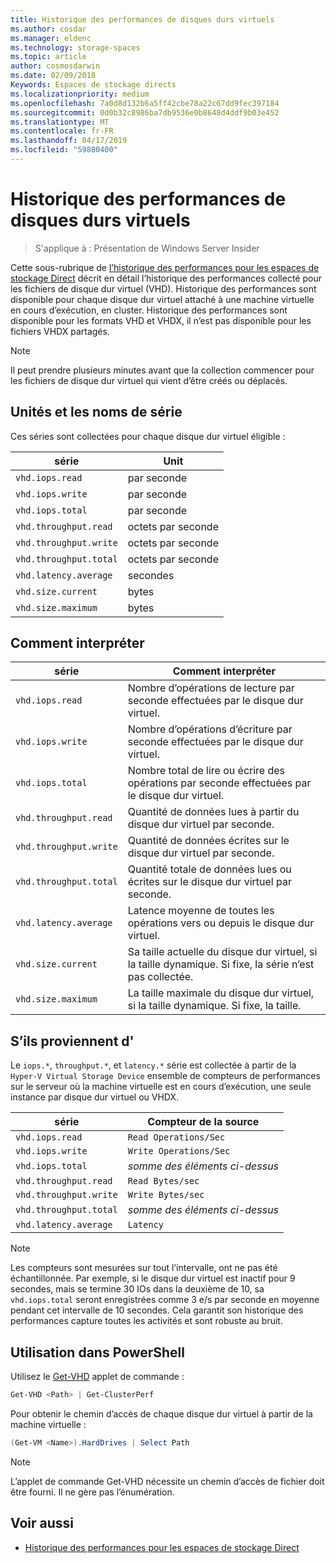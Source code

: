 ```yaml
---
title: Historique des performances de disques durs virtuels
ms.author: cosdar
ms.manager: eldenc
ms.technology: storage-spaces
ms.topic: article
author: cosmosdarwin
ms.date: 02/09/2018
Keywords: Espaces de stockage directs
ms.localizationpriority: medium
ms.openlocfilehash: 7a0d8d132b6a5ff42cbe78a22c67dd9fec397184
ms.sourcegitcommit: 0d0b32c8986ba7db9536e0b8648d4ddf9b03e452
ms.translationtype: MT
ms.contentlocale: fr-FR
ms.lasthandoff: 04/17/2019
ms.locfileid: "59880400"
---
```

# <a name="performance-history-for-virtual-hard-disks"></a>Historique des performances de disques durs virtuels

> S'applique à : Présentation de Windows Server Insider

Cette sous-rubrique de [l’historique des performances pour les espaces de stockage Direct](performance-history.md) décrit en détail l’historique des performances collecté pour les fichiers de disque dur virtuel (VHD). Historique des performances sont disponible pour chaque disque dur virtuel attaché à une machine virtuelle en cours d’exécution, en cluster. Historique des performances sont disponible pour les formats VHD et VHDX, il n’est pas disponible pour les fichiers VHDX partagés.

   > [!NOTE]
   > Il peut prendre plusieurs minutes avant que la collection commencer pour les fichiers de disque dur virtuel qui vient d’être créés ou déplacés.

## <a name="series-names-and-units"></a>Unités et les noms de série

Ces séries sont collectées pour chaque disque dur virtuel éligible :

| série                    | Unit             |
|---------------------------|------------------|
| `vhd.iops.read`           | par seconde       |
| `vhd.iops.write`          | par seconde       |
| `vhd.iops.total`          | par seconde       |
| `vhd.throughput.read`     | octets par seconde |
| `vhd.throughput.write`    | octets par seconde |
| `vhd.throughput.total`    | octets par seconde |
| `vhd.latency.average`     | secondes          |
| `vhd.size.current`        | bytes            |
| `vhd.size.maximum`        | bytes            |

## <a name="how-to-interpret"></a>Comment interpréter

| série                    | Comment interpréter                                                                                                 |
|---------------------------|------------------------------------------------------------------------------------------------------------------|
| `vhd.iops.read`           | Nombre d’opérations de lecture par seconde effectuées par le disque dur virtuel.                                         |
| `vhd.iops.write`          | Nombre d’opérations d’écriture par seconde effectuées par le disque dur virtuel.                                        |
| `vhd.iops.total`          | Nombre total de lire ou écrire des opérations par seconde effectuées par le disque dur virtuel.                          |
| `vhd.throughput.read`     | Quantité de données lues à partir du disque dur virtuel par seconde.                                                     |
| `vhd.throughput.write`    | Quantité de données écrites sur le disque dur virtuel par seconde.                                                    |
| `vhd.throughput.total`    | Quantité totale de données lues ou écrites sur le disque dur virtuel par seconde.                                 |
| `vhd.latency.average`     | Latence moyenne de toutes les opérations vers ou depuis le disque dur virtuel.                                              |
| `vhd.size.current`        | Sa taille actuelle du disque dur virtuel, si la taille dynamique. Si fixe, la série n’est pas collectée. |
| `vhd.size.maximum`        | La taille maximale du disque dur virtuel, si la taille dynamique. Si fixe, la taille.                  |

## <a name="where-they-come-from"></a>S’ils proviennent d'

Le `iops.*`, `throughput.*`, et `latency.*` série est collectée à partir de la `Hyper-V Virtual Storage Device` ensemble de compteurs de performances sur le serveur où la machine virtuelle est en cours d’exécution, une seule instance par disque dur virtuel ou VHDX.

| série                    | Compteur de la source         |
|---------------------------|------------------------|
| `vhd.iops.read`           | `Read Operations/Sec`  |
| `vhd.iops.write`          | `Write Operations/Sec` |
| `vhd.iops.total`          | *somme des éléments ci-dessus*     |
| `vhd.throughput.read`     | `Read Bytes/sec`       |
| `vhd.throughput.write`    | `Write Bytes/sec`      |
| `vhd.throughput.total`    | *somme des éléments ci-dessus*     |
| `vhd.latency.average`     | `Latency`              |

   > [!NOTE]
   > Les compteurs sont mesurées sur tout l’intervalle, ont ne pas été échantillonnée. Par exemple, si le disque dur virtuel est inactif pour 9 secondes, mais se termine 30 IOs dans la deuxième de 10, sa `vhd.iops.total` seront enregistrées comme 3 e/s par seconde en moyenne pendant cet intervalle de 10 secondes. Cela garantit son historique des performances capture toutes les activités et sont robuste au bruit.

## <a name="usage-in-powershell"></a>Utilisation dans PowerShell

Utilisez le [Get-VHD](https://docs.microsoft.com/powershell/module/hyper-v/get-vhd) applet de commande :

```PowerShell
Get-VHD <Path> | Get-ClusterPerf
```

Pour obtenir le chemin d’accès de chaque disque dur virtuel à partir de la machine virtuelle :

```PowerShell
(Get-VM <Name>).HardDrives | Select Path
```

   > [!NOTE]
   > L’applet de commande Get-VHD nécessite un chemin d’accès de fichier doit être fourni. Il ne gère pas l’énumération.

## <a name="see-also"></a>Voir aussi

- [Historique des performances pour les espaces de stockage Direct](performance-history.md)
